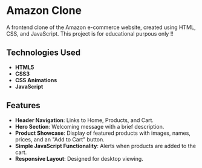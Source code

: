 # Amazon Clone

A frontend clone of the Amazon e-commerce website, created using HTML, CSS, and JavaScript. This project is for educational purpous only !!

## Technologies Used

- **HTML5**
- **CSS3**
- **CSS Animations**
- **JavaScript**
  
## Features

- **Header Navigation**: Links to Home, Products, and Cart.
- **Hero Section**: Welcoming message with a brief description.
- **Product Showcase**: Display of featured products with images, names, prices, and an "Add to Cart" button.
- **Simple JavaScript Functionality**: Alerts when products are added to the cart.
- **Responsive Layout**: Designed for desktop viewing.

